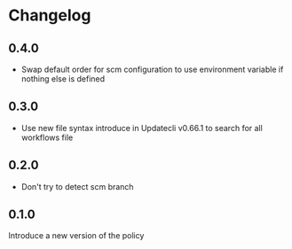 # Changelog

## 0.4.0

* Swap default order for scm configuration to use environment variable if nothing else is defined

## 0.3.0

* Use new file syntax introduce in Updatecli v0.66.1 to search for all workflows file

## 0.2.0

* Don't try to detect scm branch

## 0.1.0

Introduce a new version of the policy

